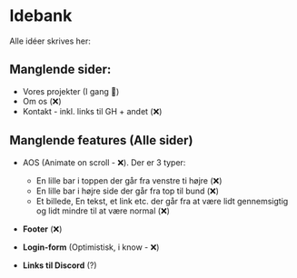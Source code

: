 # Idebank
Alle idéer skrives her:

## Manglende sider:
 - Vores projekter (I gang 🚚)
 - Om os (❌)
 - Kontakt - inkl. links til GH + andet (❌)

## Manglende features (Alle sider)
 - AOS (Animate on scroll - ❌). Der er 3 typer:
   - En lille bar i toppen der går fra venstre ti højre (❌)
   - En lille bar i højre side der går fra top til bund (❌)
   - Et billede, En tekst, et link etc. der går fra at være lidt gennemsigtig og lidt mindre til at være normal (❌)
     
 - **Footer** (❌)
 - **Login-form** (Optimistisk, i know - ❌)
 - **Links til Discord** (?)

